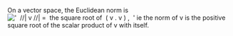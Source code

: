 On a vector space, the Euclidean norm is
!['  //| v //| =  the square root of  ( v . v ) ,  '](../dictionary/equation_images/2542.1..png)
ie the norm of v is the positive square root of the scalar product of v
with itself.
